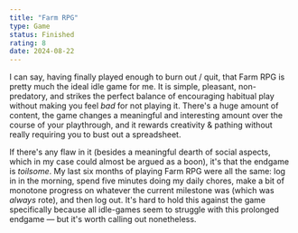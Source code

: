 ```yaml
---
title: "Farm RPG"
type: Game
status: Finished
rating: 8
date: 2024-08-22
---
```


I can say, having finally played enough to burn out / quit, that Farm RPG is pretty much the ideal idle game for me. It is simple, pleasant, non-predatory, and strikes the perfect balance of encouraging habitual play without making you feel _bad_ for not playing it. There's a huge amount of content, the game changes a meaningful and interesting amount over the course of your playthrough, and it rewards creativity & pathing without really requiring you to bust out a spreadsheet.

If there's any flaw in it (besides a meaningful dearth of social aspects, which in my case could almost be argued as a boon), it's that the endgame is _toilsome_. My last six months of playing Farm RPG were all the same: log in in the morning, spend five minutes doing my daily chores, make a bit of monotone progress on whatever the current milestone was (which was _always_ rote), and then log out. It's hard to hold this against the game specifically because all idle-games seem to struggle with this prolonged endgame — but it's worth calling out nonetheless.
